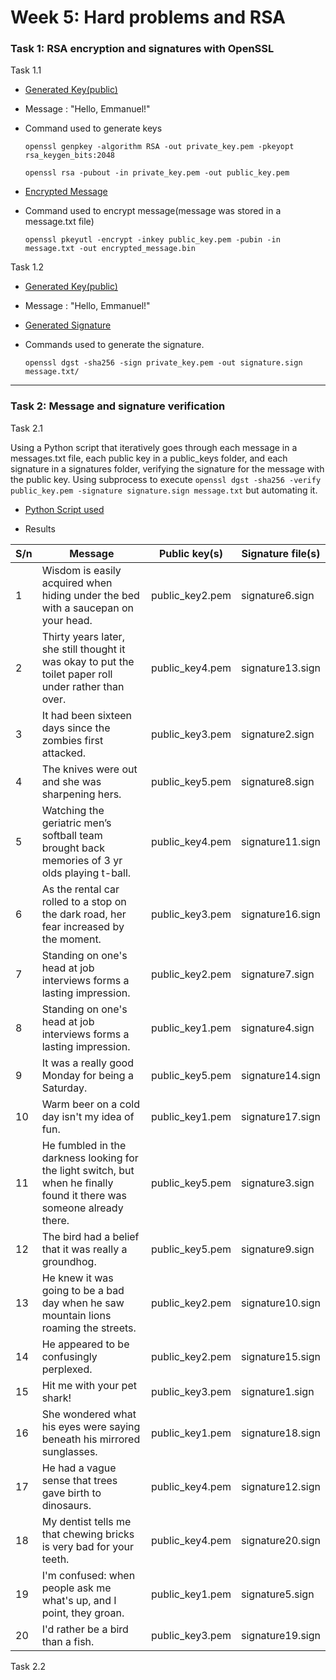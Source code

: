 # Week 5: Hard problems and RSA

### Task 1: RSA encryption and signatures with OpenSSL

Task 1.1
- [Generated Key(public)](./public_key.pem)
- Message : "Hello, Emmanuel!"
- Command used to generate keys
  
  `openssl genpkey -algorithm RSA -out private_key.pem -pkeyopt rsa_keygen_bits:2048`
  
  `openssl rsa -pubout -in private_key.pem -out public_key.pem`

- [Encrypted Message](./encrypted_message.bin)
- Command used to encrypt message(message was stored in a message.txt file)

  `openssl pkeyutl -encrypt -inkey public_key.pem -pubin -in message.txt -out encrypted_message.bin`

Task 1.2
- [Generated Key(public)](./public_key.pem)
- Message : "Hello, Emmanuel!"
- [Generated Signature](./signature.sign)
- Commands used to generate the signature.

  `openssl dgst -sha256 -sign private_key.pem -out signature.sign message.txt/`
----
### Task 2: Message and signature verification

Task 2.1

Using a Python script that iteratively goes through each message in a messages.txt file, each public key in a public_keys folder, and each signature in a signatures folder, verifying the signature for the message with the public key. Using subprocess to execute `openssl dgst -sha256 -verify public_key.pem -signature signature.sign message.txt` but automating it.

- [Python Script used](./verify.py)

- Results

S/n | Message | Public key(s) | Signature file(s)
---|---|---|---
1| Wisdom is easily acquired when hiding under the bed with a saucepan on your head. | public_key2.pem | signature6.sign
2| Thirty years later, she still thought it was okay to put the toilet paper roll under rather than over. | public_key4.pem | signature13.sign
3| It had been sixteen days since the zombies first attacked. | public_key3.pem | signature2.sign
4| The knives were out and she was sharpening hers. | public_key5.pem | signature8.sign
5| Watching the geriatric men’s softball team brought back memories of 3 yr olds playing t-ball. | public_key4.pem | signature11.sign
6| As the rental car rolled to a stop on the dark road, her fear increased by the moment. | public_key3.pem | signature16.sign
7| Standing on one's head at job interviews forms a lasting impression. | public_key2.pem | signature7.sign
8| Standing on one's head at job interviews forms a lasting impression. | public_key1.pem | signature4.sign
9| It was a really good Monday for being a Saturday. | public_key5.pem | signature14.sign
10| Warm beer on a cold day isn't my idea of fun. | public_key1.pem | signature17.sign
11| He fumbled in the darkness looking for the light switch, but when he finally found it there was someone already there. | public_key5.pem | signature3.sign
12| The bird had a belief that it was really a groundhog. | public_key5.pem | signature9.sign
13| He knew it was going to be a bad day when he saw mountain lions roaming the streets. | public_key2.pem | signature10.sign
14| He appeared to be confusingly perplexed. | public_key2.pem | signature15.sign
15| Hit me with your pet shark! | public_key3.pem | signature1.sign
16| She wondered what his eyes were saying beneath his mirrored sunglasses. | public_key1.pem | signature18.sign
17| He had a vague sense that trees gave birth to dinosaurs. | public_key4.pem | signature12.sign
18| My dentist tells me that chewing bricks is very bad for your teeth. | public_key4.pem | signature20.sign
19| I'm confused: when people ask me what's up, and I point, they groan. | public_key1.pem | signature5.sign
20| I'd rather be a bird than a fish. | public_key3.pem | signature19.sign



Task 2.2
